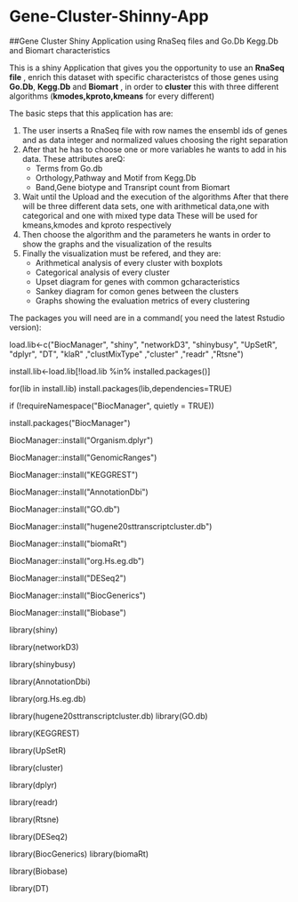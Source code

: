 # Gene-Cluster-Shinny-App
##Gene Cluster Shiny Application using RnaSeq files and Go.Db Kegg.Db and Biomart characteristics

This is a shiny Application that gives you the opportunity to use an **RnaSeq file** , enrich this dataset with specific characteristcs of those genes using **Go.Db**, **Kegg.Db** and **Biomart** , in order to **cluster** this with three different algorithms (**kmodes,kproto,kmeans** for every different)

The basic steps that this application has are:
1. The user inserts a RnaSeq file with row names the ensembl ids of genes and as data integer and normalized values choosing the right separation
2. After that he has to choose one or more variables he wants to add in his data. These attributes areQ: 
   * Terms from Go.db
   * Orthology,Pathway and Motif from Kegg.Db
   * Band,Gene biotype and Transript count from Biomart
3. Wait until the Upload and the execution of the algorithms
   After that there will be three different data sets, one with arithmetical data,one with categorical and one with mixed type data 
   These will be used for kmeans,kmodes and kproto respectively
4. Then choose the algorithm and the parameters he wants in order to show the graphs and the visualization of the results
5. Finally the visualization must be refered, and they are:
   * Arithmetical analysis of every cluster with boxplots
   * Categorical analysis of every cluster
   * Upset diagram for genes with common gcharacteristics
   * Sankey diagram for comon genes between the clusters
   * Graphs showing the evaluation metrics of every clustering
   
The packages you will need are in a command( you need the latest Rstudio version):

load.lib<-c("BiocManager", "shiny", "networkD3", "shinybusy",  "UpSetR", "dplyr",  "DT", "klaR" ,"clustMixType" ,"cluster" ,"readr" ,"Rtsne")

install.lib<-load.lib[!load.lib %in% installed.packages()]

for(lib in install.lib) install.packages(lib,dependencies=TRUE)

if (!requireNamespace("BiocManager", quietly = TRUE))

install.packages("BiocManager")
    
BiocManager::install("Organism.dplyr")

BiocManager::install("GenomicRanges")

BiocManager::install("KEGGREST")

BiocManager::install("AnnotationDbi")

BiocManager::install("GO.db")

BiocManager::install("hugene20sttranscriptcluster.db")

BiocManager::install("biomaRt")

BiocManager::install("org.Hs.eg.db")

BiocManager::install("DESeq2")

BiocManager::install("BiocGenerics")

BiocManager::install("Biobase")


library(shiny)

library(networkD3)

library(shinybusy)

library(AnnotationDbi)

library(org.Hs.eg.db)

library(hugene20sttranscriptcluster.db)
library(GO.db)

library(KEGGREST)

library(UpSetR)

library(cluster)

library(dplyr)

library(readr)

library(Rtsne)

library(DESeq2)


library(BiocGenerics)
library(biomaRt)

library(Biobase)

library(DT)
